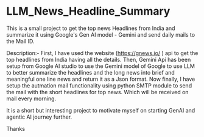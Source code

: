 # LLM_News_Headline_Summary
This is a small project to get the top news Headlines from India and summarize it using Google's Gen AI model - Gemini and send daily mails to the Mail ID.

Description:-
First, I have used the website (https://gnews.io/ ) api to get the top headlines from India having all the details.
Then, Gemini Api has been setup from Google AI studio to use the Gemini model of Google to use LLM to better summarize the headlines and the long news into brief and meaningful one line
news and return it as a Json format.
Now finally, I have setup the autmation mail functionality using python SMTP module to send the mail with the short headlines for top news. Which will be received on mail every morning. 

It is a short but interesting project to motivate myself on starting GenAI and agentic AI journey further.

Thanks
